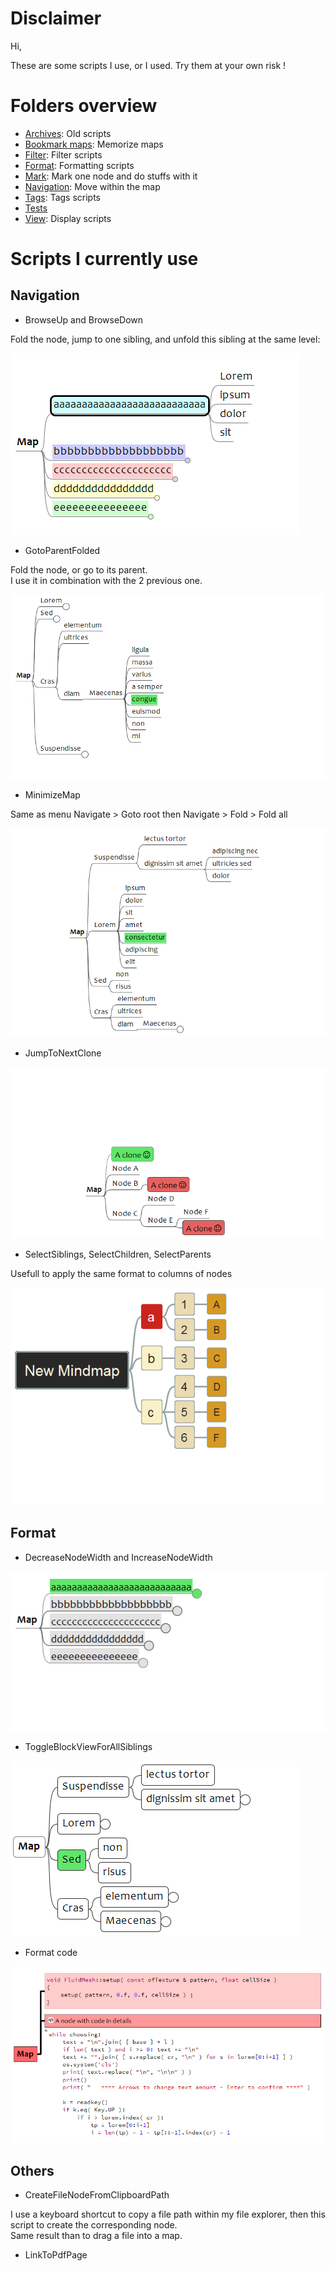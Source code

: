 # Disclaimer

Hi,

These are some scripts I use, or I used. Try them at your own risk !

# Folders overview

- [Archives](Archives): Old scripts
- [Bookmark maps](Bookmark%20maps): Memorize maps
- [Filter](Filter): Filter scripts
- [Format](Format): Formatting scripts
- [Mark](Mark): Mark one node and do stuffs with it
- [Navigation](Navigation): Move within the map
- [Tags](Tags): Tags scripts
- [Tests](Tests)
- [View](View): Display scripts

# Scripts I currently use

## Navigation

- BrowseUp and BrowseDown

Fold the node, jump to one sibling, and unfold this sibling at the same level:

![demo](Navigation/BrowseUpDown.gif)

- GotoParentFolded

Fold the node, or go to its parent.  
I use it in combination with the 2 previous one.

![demo](Navigation/GotoParentFolded.gif)

- MinimizeMap

Same as menu Navigate > Goto root then Navigate > Fold > Fold all

![demo](Navigation/MinimizeMap.gif)


- JumpToNextClone

![demo](Navigation/JumpToNextClone.gif)

- SelectSiblings, SelectChildren, SelectParents

Usefull to apply the same format to columns of nodes

![demo](Navigation/all-siblings-parents-children.gif)

## Format

- DecreaseNodeWidth and IncreaseNodeWidth

![demo](Format/IncreaseDecreaseNodeWidth.gif)

- ToggleBlockViewForAllSiblings

![demo](Format/ToggleBlockViewForAllSiblings.gif)

- Format code

![demo](Format/FormatCode/example.png)

## Others

- CreateFileNodeFromClipboardPath

I use a keyboard shortcut to copy a file path within my file explorer, then this script to create the corresponding node.  
Same result than to drag a file into a map.

- LinkToPdfPage
